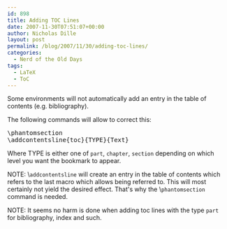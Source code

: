 ```yaml
---
id: 898
title: Adding TOC Lines
date: 2007-11-30T07:51:07+00:00
author: Nicholas Dille
layout: post
permalink: /blog/2007/11/30/adding-toc-lines/
categories:
  - Nerd of the Old Days
tags:
  - LaTeX
  - ToC
---
```

<div id="content">
  <p>
    Some environments will not automatically add an entry in the table of contents (e.g. bibliography).
  </p>
  
  <p>
    <!--more-->
  </p>
  
  <p>
    The following commands will allow to correct this:
  </p>
  
  <pre class="listing">\phantomsection
\addcontentsline{toc}{TYPE}{Text}</pre>
  
  <p>
    Where TYPE is either one of <code class="command">part</code>, <code class="command">chapter</code>, <code class="command">section</code> depending on which level you want the bookmark to appear.
  </p>
  
  <p class="note">
    NOTE: \<code class="command">addcontentsline</code> will create an entry in the table of contents which refers to the last macro which allows being referred to. This will most certainly not yield the desired effect. That's why the \<code class="command">phantomsection</code> command is needed.
  </p>
  
  <p class="note">
    NOTE: It seems no harm is done when adding toc lines with the type <code class="command">part</code> for bibliography, index and such.
  </p>
</div>


